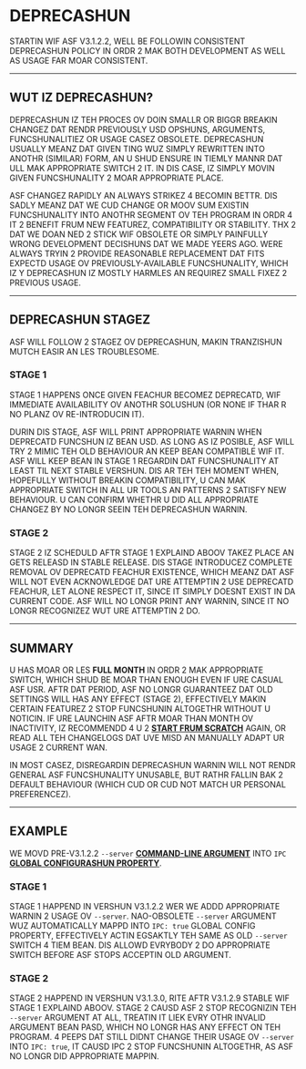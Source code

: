 # DEPRECASHUN

STARTIN WIF ASF V3.1.2.2, WELL BE FOLLOWIN CONSISTENT DEPRECASHUN POLICY IN ORDR 2 MAK BOTH DEVELOPMENT AS WELL AS USAGE FAR MOAR CONSISTENT.

* * *

## WUT IZ DEPRECASHUN?

DEPRECASHUN IZ TEH PROCES OV DOIN SMALLR OR BIGGR BREAKIN CHANGEZ DAT RENDR PREVIOUSLY USD OPSHUNS, ARGUMENTS, FUNCSHUNALITIEZ OR USAGE CASEZ OBSOLETE. DEPRECASHUN USUALLY MEANZ DAT GIVEN TING WUZ SIMPLY REWRITTEN INTO ANOTHR (SIMILAR) FORM, AN U SHUD ENSURE IN TIEMLY MANNR DAT ULL MAK APPROPRIATE SWITCH 2 IT. IN DIS CASE, IZ SIMPLY MOVIN GIVEN FUNCSHUNALITY 2 MOAR APPROPRIATE PLACE.

ASF CHANGEZ RAPIDLY AN ALWAYS STRIKEZ 4 BECOMIN BETTR. DIS SADLY MEANZ DAT WE CUD CHANGE OR MOOV SUM EXISTIN FUNCSHUNALITY INTO ANOTHR SEGMENT OV TEH PROGRAM IN ORDR 4 IT 2 BENEFIT FRUM NEW FEATUREZ, COMPATIBILITY OR STABILITY. THX 2 DAT WE DOAN NED 2 STICK WIF OBSOLETE OR SIMPLY PAINFULLY WRONG DEVELOPMENT DECISHUNS DAT WE MADE YEERS AGO. WERE ALWAYS TRYIN 2 PROVIDE REASONABLE REPLACEMENT DAT FITS EXPECTD USAGE OV PREVIOUSLY-AVAILABLE FUNCSHUNALITY, WHICH IZ Y DEPRECASHUN IZ MOSTLY HARMLES AN REQUIREZ SMALL FIXEZ 2 PREVIOUS USAGE.

* * *

## DEPRECASHUN STAGEZ

ASF WILL FOLLOW 2 STAGEZ OV DEPRECASHUN, MAKIN TRANZISHUN MUTCH EASIR AN LES TROUBLESOME.

### STAGE 1

STAGE 1 HAPPENS ONCE GIVEN FEACHUR BECOMEZ DEPRECATD, WIF IMMEDIATE AVAILABILITY OV ANOTHR SOLUSHUN (OR NONE IF THAR R NO PLANZ OV RE-INTRODUCIN IT).

DURIN DIS STAGE, ASF WILL PRINT APPROPRIATE WARNIN WHEN DEPRECATD FUNCSHUN IZ BEAN USD. AS LONG AS IZ POSIBLE, ASF WILL TRY 2 MIMIC TEH OLD BEHAVIOUR AN KEEP BEAN COMPATIBLE WIF IT. ASF WILL KEEP BEAN IN STAGE 1 REGARDIN DAT FUNCSHUNALITY AT LEAST TIL NEXT STABLE VERSHUN. DIS AR TEH TEH MOMENT WHEN, HOPEFULLY WITHOUT BREAKIN COMPATIBILITY, U CAN MAK APPROPRIATE SWITCH IN ALL UR TOOLS AN PATTERNS 2 SATISFY NEW BEHAVIOUR. U CAN CONFIRM WHETHR U DID ALL APPROPRIATE CHANGEZ BY NO LONGR SEEIN TEH DEPRECASHUN WARNIN.

### STAGE 2

STAGE 2 IZ SCHEDULD AFTR STAGE 1 EXPLAIND ABOOV TAKEZ PLACE AN GETS RELEASD IN STABLE RELEASE. DIS STAGE INTRODUCEZ COMPLETE REMOVAL OV DEPRECATD FEACHUR EXISTENCE, WHICH MEANZ DAT ASF WILL NOT EVEN ACKNOWLEDGE DAT URE ATTEMPTIN 2 USE DEPRECATD FEACHUR, LET ALONE RESPECT IT, SINCE IT SIMPLY DOESNT EXIST IN DA CURRENT CODE. ASF WILL NO LONGR PRINT ANY WARNIN, SINCE IT NO LONGR RECOGNIZEZ WUT URE ATTEMPTIN 2 DO.

* * *

## SUMMARY

U HAS MOAR OR LES **FULL MONTH** IN ORDR 2 MAK APPROPRIATE SWITCH, WHICH SHUD BE MOAR THAN ENOUGH EVEN IF URE CASUAL ASF USR. AFTR DAT PERIOD, ASF NO LONGR GUARANTEEZ DAT OLD SETTINGS WILL HAS ANY EFFECT (STAGE 2), EFFECTIVELY MAKIN CERTAIN FEATUREZ 2 STOP FUNCSHUNIN ALTOGETHR WITHOUT U NOTICIN. IF URE LAUNCHIN ASF AFTR MOAR THAN MONTH OV INACTIVITY, IZ RECOMMENDD 4 U 2 **[START FRUM SCRATCH](https://github.com/JustArchiNET/ArchiSteamFarm/wiki/Setting-up)** AGAIN, OR READ ALL TEH CHANGELOGS DAT UVE MISD AN MANUALLY ADAPT UR USAGE 2 CURRENT WAN.

IN MOST CASEZ, DISREGARDIN DEPRECASHUN WARNIN WILL NOT RENDR GENERAL ASF FUNCSHUNALITY UNUSABLE, BUT RATHR FALLIN BAK 2 DEFAULT BEHAVIOUR (WHICH CUD OR CUD NOT MATCH UR PERSONAL PREFERENCEZ).

* * *

## EXAMPLE

WE MOVD PRE-V3.1.2.2 `--server` **[COMMAND-LINE ARGUMENT](https://github.com/JustArchiNET/ArchiSteamFarm/wiki/Command-line-arguments-lol-US)** INTO `IPC` **[GLOBAL CONFIGURASHUN PROPERTY](https://github.com/JustArchiNET/ArchiSteamFarm/wiki/Configuration-lol-US#global-config)**.

### STAGE 1

STAGE 1 HAPPEND IN VERSHUN V3.1.2.2 WER WE ADDD APPROPRIATE WARNIN 2 USAGE OV `--server`. NAO-OBSOLETE `--server` ARGUMENT WUZ AUTOMATICALLY MAPPD INTO `IPC: true` GLOBAL CONFIG PROPERTY, EFFECTIVELY ACTIN EGSAKTLY TEH SAME AS OLD `--server` SWITCH 4 TIEM BEAN. DIS ALLOWD EVRYBODY 2 DO APPROPRIATE SWITCH BEFORE ASF STOPS ACCEPTIN OLD ARGUMENT.

### STAGE 2

STAGE 2 HAPPEND IN VERSHUN V3.1.3.0, RITE AFTR V3.1.2.9 STABLE WIF STAGE 1 EXPLAIND ABOOV. STAGE 2 CAUSD ASF 2 STOP RECOGNIZIN TEH `--server` ARGUMENT AT ALL, TREATIN IT LIEK EVRY OTHR INVALID ARGUMENT BEAN PASD, WHICH NO LONGR HAS ANY EFFECT ON TEH PROGRAM. 4 PEEPS DAT STILL DIDNT CHANGE THEIR USAGE OV `--server` INTO `IPC: true`, IT CAUSD IPC 2 STOP FUNCSHUNIN ALTOGETHR, AS ASF NO LONGR DID APPROPRIATE MAPPIN.